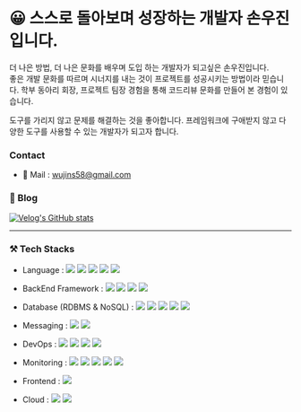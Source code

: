 # 😀 스스로 돌아보며 성장하는 개발자 손우진입니다. 

더 나은 방법, 더 나은 문화를 배우며 도입 하는 개발자가 되고싶은 손우진입니다.  
좋은 개발 문화를 따르며 시너지를 내는 것이 프로젝트를 성공시키는 방법이라 믿습니다. 학부 동아리 회장, 프로젝트 팀장 경험을 통해 코드리뷰 문화를 만들어 본 경험이 있습니다.  

도구를 가리지 않고 문제를 해결하는 것을 좋아합니다. 프레임워크에 구애받지 않고 다양한 도구를 사용할 수 있는 개발자가 되고자 합니다. 

### Contact
- 📧 Mail : 
<a href="mailto:wujins58@gmail.com" target="_blank">wujins58@gmail.com</a>

### 📔 Blog
[![Velog's GitHub stats](https://velog-readme-stats.vercel.app/api/list?name=sierra9707)](https://velog.io/@sierra9707)

----

### ⚒ Tech Stacks
- Language : 
   <img src="https://img.shields.io/badge/java-007396?style=flat-square&logo=java&logoColor=white">
  <img src="https://img.shields.io/badge/Kotlin-7F52FF?style=flat-square&logo=Kotlin&logoColor=white"/>
  <img src="https://img.shields.io/badge/Python-3776AB?style=flat-square&logo=Python&logoColor=white"/>
  <img src="https://img.shields.io/badge/Javascript-F7DF1E?style=flat-square&logo=Javascript&logoColor=white"/>
  <img src="https://img.shields.io/badge/Typescript-3178C6?style=flat-square&logo=Typescript&logoColor=white"/>

- BackEnd Framework : 
  <img src="https://img.shields.io/badge/Spring-6DB33F?style=flat-square&logo=Spring&logoColor=white"/>
  <img src="https://img.shields.io/badge/Spring Boot-6DB33F?style=flat-square&logo=Spring Boot&logoColor=white"/>
  <img src="https://img.shields.io/badge/NestJS-E0234E?style=flat-square&logo=NestJS&logoColor=white"/>
  <img src="https://img.shields.io/badge/Express-000000?style=flat-square&logo=Express&logoColor=white"/>

- Database (RDBMS & NoSQL) : 
  <img src="https://img.shields.io/badge/Oracle-F80000?style=flat-square&logo=Oracle&logoColor=white"/>
  <img src="https://img.shields.io/badge/MySQL-4479A1?style=flat-square&logo=MySQL&logoColor=white"/>
  <img src="https://img.shields.io/badge/MongoDB-47A248?style=flat-square&logo=MongoDB&logoColor=white"/>
  <img src="https://img.shields.io/badge/PostgreSQL-4169E1?style=flat-square&logo=PostgreSQL&logoColor=white"/>
  <img src="https://img.shields.io/badge/Redis-DC382D?style=flat-square&logo=Redis&logoColor=white"/>

- Messaging : 
  <img src="https://img.shields.io/badge/Apache Kafka-231F20?style=flat-square&logo=Apache kafka&logoColor=white"/>
  <img src="https://img.shields.io/badge/RabbitMQ-FF6600?style=flat-square&logo=RabbitMQ&logoColor=white"/>

- DevOps : 
  <img src="https://img.shields.io/badge/Docker-2496ED?style=flat-square&logo=Docker&logoColor=white"/>
  <img src="https://img.shields.io/badge/jenkins-D24939?style=flat-square&logo=jenkins&logoColor=white"/>
  <img src="https://img.shields.io/badge/githubactions-2088FF?style=flat-square&logo=githubactions&logoColor=white"/>
  <img src="https://img.shields.io/badge/kubernetes-326CE5?style=flat-square&logo=kubernetes&logoColor=white"/>

- Monitoring :
  <img src="https://img.shields.io/badge/Prometheus-E6522C?style=flat-square&logo=Prometheus&logoColor=white"/>
  <img src="https://img.shields.io/badge/grafana-F46800?style=flat-square&logo=grafana&logoColor=white"/>
  <img src="https://img.shields.io/badge/logstash-005571?style=flat-square&logo=logstash&logoColor=white"/>
  <img src="https://img.shields.io/badge/elasticsearch-005571?style=flat-square&logo=elasticsearch&logoColor=white"/>
  <img src="https://img.shields.io/badge/kibana-005571?style=flat-square&logo=kibana&logoColor=white"/>

- Frontend : 
   <img src="https://img.shields.io/badge/next.js-000000?style=flat-square&logo=next.js&logoColor=white"/>
- Cloud : 
  <img src="https://img.shields.io/badge/Google Cloud-4285F4?style=flat-square&logo=Google Cloud&logoColor=white"/>
  <img src="https://img.shields.io/badge/Amazon AWS-232F3E?style=flat-square&logo=Amazon AWS&logoColor=white"/>
